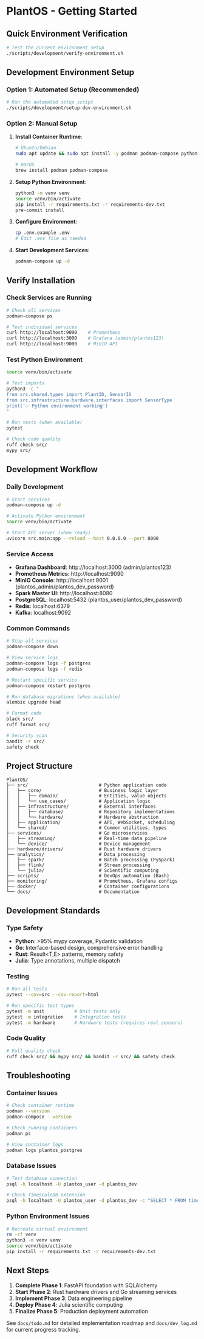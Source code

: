 # PlantOS - Getting Started

## Quick Environment Verification

```bash
# Test the current environment setup
./scripts/development/verify-environment.sh
```

## Development Environment Setup

### Option 1: Automated Setup (Recommended)
```bash
# Run the automated setup script
./scripts/development/setup-dev-environment.sh
```

### Option 2: Manual Setup

1. **Install Container Runtime**:
   ```bash
   # Ubuntu/Debian
   sudo apt update && sudo apt install -y podman podman-compose python3-venv
   
   # macOS
   brew install podman podman-compose
   ```

2. **Setup Python Environment**:
   ```bash
   python3 -m venv venv
   source venv/bin/activate
   pip install -r requirements.txt -r requirements-dev.txt
   pre-commit install
   ```

3. **Configure Environment**:
   ```bash
   cp .env.example .env
   # Edit .env file as needed
   ```

4. **Start Development Services**:
   ```bash
   podman-compose up -d
   ```

## Verify Installation

### Check Services are Running
```bash
# Check all services
podman-compose ps

# Test individual services
curl http://localhost:9090    # Prometheus
curl http://localhost:3000    # Grafana (admin/plantos123)
curl http://localhost:9000    # MinIO API
```

### Test Python Environment
```bash
source venv/bin/activate

# Test imports
python3 -c "
from src.shared.types import PlantID, SensorID
from src.infrastructure.hardware.interfaces import SensorType
print('✅ Python environment working')
"

# Run tests (when available)
pytest

# Check code quality
ruff check src/
mypy src/
```

## Development Workflow

### Daily Development
```bash
# Start services
podman-compose up -d

# Activate Python environment
source venv/bin/activate

# Start API server (when ready)
uvicorn src.main:app --reload --host 0.0.0.0 --port 8000
```

### Service Access
- **Grafana Dashboard**: http://localhost:3000 (admin/plantos123)
- **Prometheus Metrics**: http://localhost:9090
- **MinIO Console**: http://localhost:9001 (plantos_admin/plantos_dev_password)
- **Spark Master UI**: http://localhost:8080
- **PostgreSQL**: localhost:5432 (plantos_user/plantos_dev_password)
- **Redis**: localhost:6379
- **Kafka**: localhost:9092

### Common Commands
```bash
# Stop all services
podman-compose down

# View service logs
podman-compose logs -f postgres
podman-compose logs -f redis

# Restart specific service
podman-compose restart postgres

# Run database migrations (when available)
alembic upgrade head

# Format code
black src/
ruff format src/

# Security scan
bandit -r src/
safety check
```

## Project Structure

```
PlantOS/
├── src/                          # Python application code
│   ├── core/                     # Business logic layer
│   │   ├── domain/               # Entities, value objects
│   │   └── use_cases/            # Application logic
│   ├── infrastructure/           # External interfaces
│   │   ├── database/             # Repository implementations
│   │   └── hardware/             # Hardware abstraction
│   ├── application/              # API, WebSocket, scheduling
│   └── shared/                   # Common utilities, types
├── services/                     # Go microservices
│   ├── streaming/                # Real-time data pipeline
│   └── device/                   # Device management
├── hardware/drivers/             # Rust hardware drivers
├── analytics/                    # Data processing
│   ├── spark/                    # Batch processing (PySpark)
│   ├── flink/                    # Stream processing
│   └── julia/                    # Scientific computing
├── scripts/                      # DevOps automation (Bash)
├── monitoring/                   # Prometheus, Grafana configs
├── docker/                       # Container configurations
└── docs/                         # Documentation
```

## Development Standards

### Type Safety
- **Python**: >95% mypy coverage, Pydantic validation
- **Go**: Interface-based design, comprehensive error handling
- **Rust**: Result<T,E> patterns, memory safety
- **Julia**: Type annotations, multiple dispatch

### Testing
```bash
# Run all tests
pytest --cov=src --cov-report=html

# Run specific test types
pytest -m unit           # Unit tests only
pytest -m integration    # Integration tests
pytest -m hardware       # Hardware tests (requires real sensors)
```

### Code Quality
```bash
# Full quality check
ruff check src/ && mypy src/ && bandit -r src/ && safety check
```

## Troubleshooting

### Container Issues
```bash
# Check container runtime
podman --version
podman-compose --version

# Check running containers
podman ps

# View container logs
podman logs plantos_postgres
```

### Database Issues
```bash
# Test database connection
psql -h localhost -U plantos_user -d plantos_dev

# Check TimescaleDB extension
psql -h localhost -U plantos_user -d plantos_dev -c "SELECT * FROM timescaledb_information.hypertables;"
```

### Python Environment Issues
```bash
# Recreate virtual environment
rm -rf venv
python3 -m venv venv
source venv/bin/activate
pip install -r requirements.txt -r requirements-dev.txt
```

## Next Steps

1. **Complete Phase 1**: FastAPI foundation with SQLAlchemy
2. **Start Phase 2**: Rust hardware drivers and Go streaming services
3. **Implement Phase 3**: Data engineering pipeline
4. **Deploy Phase 4**: Julia scientific computing
5. **Finalize Phase 5**: Production deployment automation

See `docs/todo.md` for detailed implementation roadmap and `docs/dev_log.md` for current progress tracking.